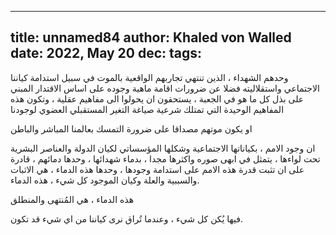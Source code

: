 
---
title: unnamed84
author: Khaled von Walled
date: 2022, May 20
dec:
tags:
---
وحدهم الشهداء ، الذين تنتهي تجاربهم الواقعية بالموت في سبیل استدامة كياننا الاجتماعي واستقلاليته فضلا عن ضرورات اقامة ماهية وجوده على اساس الاقتدار المبني على بذل كل ما هو في الجعبة ، يستحقون ان يحولوا الى مفاهيم عقلية ، وتكون هذه المفاهيم الوحيدة التي تمتلك شرعية صياغة التغير المستقبلي العضوي لوجودنا

او يكون موتهم مصداقا على ضرورة التمسك بعالمنا المباشر والباطن

ان وجود الامم ، بكياناتها الاجتماعية وشكلها المؤسساتي لكيان الدولة والعناصر البشرية تحت لواءها ، يتمثل في ابهى صوره واكثرها مجدا ، بدماء شهدائها ، وحدها دمائهم ، قادرة على ان تثبت قدرة هذه الامم على استدامة وجودها ، وحدها هذه الدماء ، هي الاثبات والسببية والعلة وكيان الموجود كل شيء ، هذه الدماء.

هذه الدماء ، هي المُنتهى والمنطلق

فيها يُكن كل شيء ، وعندما تُراق نرى كياننا من اي شيء قد تكون.



